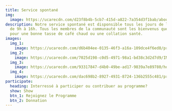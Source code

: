 ```yaml
---
title: Service spontané
img:
  image: https://ucarecdn.com/d23f8b4b-5cb7-415d-a822-7a354d3f1bab/about_placeholder.jpg
description: Notre service spontané est disponsible tous les jours de la semaine
  de 9h à 16h. Tous les membres de la communauté sont les bienvenus que ce soit
  pour une bonne tasse de café chaud ou une collation santé.
images:
  img_1:
    image: https://ucarecdn.com/d6b404ee-0135-46f3-a16a-109dce4f6ed8/program_dropin_gallery_1.jpg
  img_2:
    image: https://ucarecdn.com/7025d198-c0d5-4971-98a1-bd38c3d2d7d9/IMG_7696.jpg
  img_3:
    image: https://ucarecdn.com/93317847-d4b0-49be-ad17-9839a7e89780/home_hero.jpg
  img_4:
    image: https://ucarecdn.com/dac698b2-8927-4931-8724-136b2555c481/programs_drop-in_gallery3.jpg
participate:
  heading: Interressé à participer ou contribuer au programme?
  show: Show
  btn_1: Rejoignez le Programme
  btn_2: Donnation
---
```

